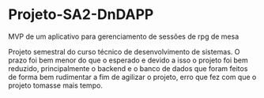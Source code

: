 # Projeto-SA2-DnDAPP
MVP de um aplicativo para gerenciamento de sessões de rpg de mesa


Projeto semestral do curso técnico de desenvolvimento de sistemas.
O prazo foi bem menor do que o esperado e devido a isso o projeto
foi bem reduzido, principalmente o backend e o banco de dados
que foram feitos de forma bem rudimentar a fim de agilizar o
projeto, erro que fez com que o projeto tomasse mais tempo.
